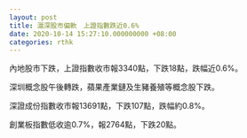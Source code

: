 ```yaml
---
layout: post
title: 滬深股市偏軟　上證指數跌近0.6%
date: 2020-10-14 15:27:10.000000000 +08:00
categories: rthk
---
```


內地股市下跌，上證指數收市報3340點，下跌18點，跌幅近0.6%。

深圳概念股午後轉跌，蘋果產業鏈及生豬養殖等概念股下跌。

深證成份指數收市報13691點，下跌107點，跌幅約0.8%。

創業板指數低收逾0.7%，報2764點，下跌20點。
